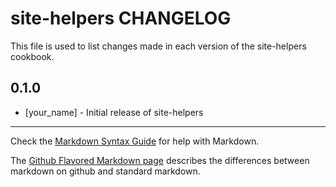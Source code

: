# site-helpers CHANGELOG

This file is used to list changes made in each version of the site-helpers cookbook.

## 0.1.0
- [your_name] - Initial release of site-helpers

- - -
Check the [Markdown Syntax Guide](http://daringfireball.net/projects/markdown/syntax) for help with Markdown.

The [Github Flavored Markdown page](http://github.github.com/github-flavored-markdown/) describes the differences between markdown on github and standard markdown.
